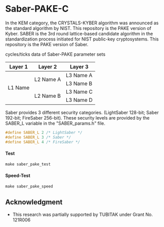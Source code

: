 # Saber-PAKE-C
In the KEM category, the CRYSTALS-KYBER algorithm was announced as the standard algorithm by NIST. This repository is the PAKE version of Kyber.  SABER is the 3rd round lattice-based candidate algorithm in the standardization process initiated for NIST public-key cryptosystems. This repository is the PAKE version of Saber. 

cycles/ticks data of Saber-PAKE parameter sets

<table>
    <thead>
        <tr>
            <th>Layer 1</th>
            <th>Layer 2</th>
            <th>Layer 3</th>
        </tr>
    </thead>
    <tbody>
        <tr>
            <td rowspan=4>L1 Name</td>
            <td rowspan=2>L2 Name A</td>
            <td>L3 Name A</td>
        </tr>
        <tr>
            <td>L3 Name B</td>
        </tr>
        <tr>
            <td rowspan=2>L2 Name B</td>
            <td>L3 Name C</td>
        </tr>
        <tr>
            <td>L3 Name D</td>
        </tr>
    </tbody>
</table>


Saber provides 3 different security categories. (LightSaber 128-bit; Saber 192-bit; FireSaber 256-bit). These security levels are provided by the SABER_L variable in the "SABER_params.h" file.

```c
#define SABER_L 2 /* LightSaber */
#define SABER_L 3 /* Saber */
#define SABER_L 4 /* FireSaber */
```

#### Test

```c
make saber_pake_test
```


#### Speed-Test

```c
make saber_pake_speed
```


## Acknowledgment

- This research was partially supported by TUBITAK under Grant No. 121R006
